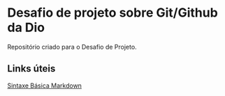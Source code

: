 # Desafio de projeto sobre Git/Github da Dio
 Repositório criado para o Desafio de Projeto.
 
## Links úteis
[Sintaxe Básica Markdown](https://www.warkdownguide.org/basic-syntax/)
